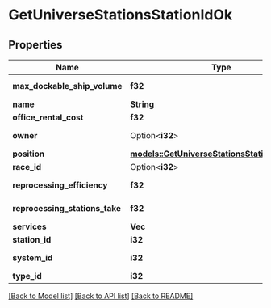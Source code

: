 # GetUniverseStationsStationIdOk

## Properties

Name | Type | Description | Notes
------------ | ------------- | ------------- | -------------
**max_dockable_ship_volume** | **f32** | max_dockable_ship_volume number | 
**name** | **String** | name string | 
**office_rental_cost** | **f32** | office_rental_cost number | 
**owner** | Option<**i32**> | ID of the corporation that controls this station | [optional]
**position** | [**models::GetUniverseStationsStationIdPosition**](get_universe_stations_station_id_position.md) |  | 
**race_id** | Option<**i32**> | race_id integer | [optional]
**reprocessing_efficiency** | **f32** | reprocessing_efficiency number | 
**reprocessing_stations_take** | **f32** | reprocessing_stations_take number | 
**services** | **Vec<String>** | services array | 
**station_id** | **i32** | station_id integer | 
**system_id** | **i32** | The solar system this station is in | 
**type_id** | **i32** | type_id integer | 

[[Back to Model list]](../README.md#documentation-for-models) [[Back to API list]](../README.md#documentation-for-api-endpoints) [[Back to README]](../README.md)


